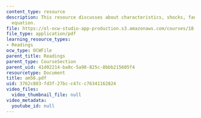 ```yaml
---
content_type: resource
description: This resource discusses about characteristics, shocks, fans and Burger?s
  equation.
file: https://ol-ocw-studio-app-production.s3.amazonaws.com/courses/18-086-mathematical-methods-for-engineers-ii-spring-2006/3762c803fd3f27bcc47cc76341162824_am56.pdf
file_type: application/pdf
learning_resource_types:
- Readings
ocw_type: OCWFile
parent_title: Readings
parent_type: CourseSection
parent_uid: 41d02214-ba8c-5a98-825c-8bbb215605f4
resourcetype: Document
title: am56.pdf
uid: 3762c803-fd3f-27bc-c47c-c76341162824
video_files:
  video_thumbnail_file: null
video_metadata:
  youtube_id: null
---
```

